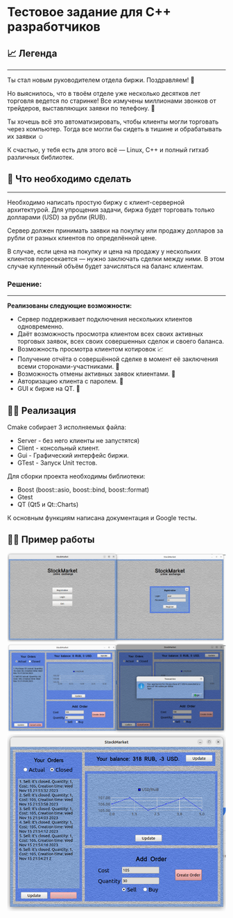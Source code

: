 # Тестовое задание для C++ разработчиков


## 📈 Легенда
---

Ты стал новым руководителем отдела биржи. Поздравляем! 🎉

Но выяснилось, что в твоём отделе уже несколько десятков лет торговля ведется по старинке! Все измучены миллионами звонков от трейдеров, выставляющих заявки по телефону. 🤳

Ты хочешь всё это автоматизировать, чтобы клиенты могли торговать через компьютер. Тогда все могли бы сидеть в тишине и обрабатывать их заявки ☺️

К счастью, у тебя есть для этого всё — Linux, C++ и полный гитхаб различных библиотек. 

## 🔮 Что необходимо сделать
---

Необходимо написать простую биржу с клиент-серверной архитектурой. Для упрощения задачи, биржа будет торговать только долларами (USD) за рубли (RUB).

Сервер должен принимать заявки на покупку или продажу долларов за рубли от разных клиентов по определённой цене. 

В случае, если цена на покупку и цена на продажу у нескольких клиентов пересекается — нужно заключать сделки между ними. В этом случае купленный объём будет зачисляться на баланс клиентам.

### Решение:
---

**Реализованы следующие возможности:**

- Сервер поддерживает подключения нескольких клиентов одновременно.
- Даёт возможность просмотра клиентом всех своих активных торговых заявок, всех своих совершенных сделок и своего баланса.
- Возможность просмотра клиентом котировок 📈
- Получение отчёта о совершённой сделке в момент её заключения всеми сторонами-участниками. 🤼
- Возможность отмены активных заявок клиентами. 🚫
- Авторизацию клиента с паролем. 🔑
- GUI к бирже на QT. 🤯


## 🧑‍💻 Реализация

Cmake собирает 3 исполняемых файла:
- Server - без него клиенты не запустятся)
- Client - консольный клиент.
- Gui - Графический интерфейс биржи.
- GTest - Запуск Unit тестов.

Для сборки проекта необходимы библиотеки:
- Boost (boost::asio, boost::bind, boost::format)
- Gtest 
- QT (Qt5 и Qt::Charts)

К основным функциям написана документация и Google тесты.

## 🧑‍💻 Пример работы
![](img/1.png)
![](img/2.png)
![](img/3.png)